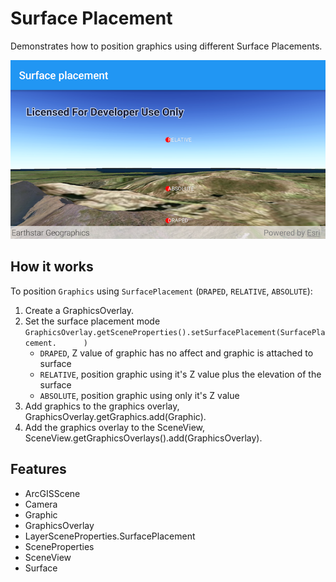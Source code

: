 # Surface Placement

Demonstrates how to position graphics using different Surface Placements.

![Elevation Mode App](elevation-mode.png)


## How it works

To position `Graphics` using `SurfacePlacement` (`DRAPED`, `RELATIVE`, `ABSOLUTE`):

1. Create a GraphicsOverlay.
2. Set the surface placement mode `GraphicsOverlay.getSceneProperties().setSurfacePlacement(SurfacePlacement.      )`
	- `DRAPED`, Z value of graphic has no affect and graphic is attached to surface
	- `RELATIVE`, position graphic using it's Z value plus the elevation of the surface
	- `ABSOLUTE`, position graphic using only it's Z value
3. Add graphics to the graphics overlay, GraphicsOverlay.getGraphics.add(Graphic).
4. Add the graphics overlay to the SceneView, SceneView.getGraphicsOverlays().add(GraphicsOverlay).

## Features
* ArcGISScene
* Camera
* Graphic
* GraphicsOverlay
* LayerSceneProperties.SurfacePlacement
* SceneProperties
* SceneView
* Surface